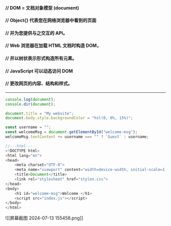 #### // DOM = 文档对象模型 (document)
#### // Object{} 代表您在网络浏览器中看到的页面 
#### // 并为您提供与之交互的 API。
#### // Web 浏览器在加载 HTML 文档时构造 DOM，
#### // 并以树状表示形式构造所有元素。
#### // JavaScript 可以动态访问 DOM 
#### // 更改网页的内容、结构和样式。

---

```js
console.log(document);
console.dir(document);

document.title = "My website";
document.body.style.backgroundColor = "hsl(0, 0%, 15%)";

const username = "";
const welcomeMsg = document.getElementById("welcome-msg");
welcomeMsg.textContent += username === "" ? `Guest` : username;

//---html---
<!DOCTYPE html>
<html lang="en">
<head>
    <meta charset="UTF-8">
    <meta name="viewport" content="width=device-width, initial-scale=1.0">
    <title>Document</title>
    <link rel="stylesheet" href="styles.css">
</head>
<body>
    <h1 id="welcome-msg">Welcome </h1>
    <script src="index.js"></script>
</body>
</html>
```



![[屏幕截图 2024-07-13 155458.png]]